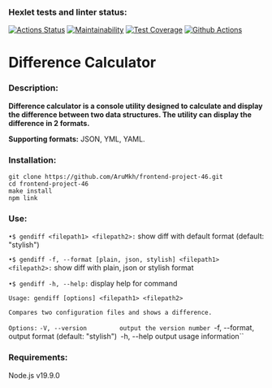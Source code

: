 ### Hexlet tests and linter status:
[![Actions Status](https://github.com/AruMkh/frontend-project-46/workflows/hexlet-check/badge.svg)](https://github.com/AruMkh/frontend-project-46/actions)
[![Maintainability](https://api.codeclimate.com/v1/badges/41f42f0bf1b2e63d4c0c/maintainability)](https://codeclimate.com/github/AruMkh/frontend-project-46/maintainability)
[![Test Coverage](https://api.codeclimate.com/v1/badges/41f42f0bf1b2e63d4c0c/test_coverage)](https://codeclimate.com/github/AruMkh/frontend-project-46/test_coverage)
[![Github Actions](https://github.com/AruMkh/frontend-project-46/actions/workflows/steps.yml/badge.svg)]()

# Difference Calculator
### Description:

**Difference calculator is a console utility designed to calculate and display the difference between two data structures. The utility can display the difference in 2 formats.**

**Supporting formats:** JSON, YML, YAML.

### Installation:
    git clone https://github.com/AruMkh/frontend-project-46.git
    cd frontend-project-46
    make install
    npm link

### Use:
``•$ gendiff <filepath1> <filepath2>:`` show diff with default format (default: "stylish")

``•$ gendiff -f, --format [plain, json, stylish] <filepath1> <filepath2>:`` show diff with plain, json or stylish format

``•$ gendiff -h, --help:`` display help for command

``Usage: gendiff [options] <filepath1> <filepath2>``

``Compares two configuration files and shows a difference.``
   
``Options:``
``-V, --version         output the version number
``-f, --format, <type>  output format (default: "stylish")``
``-h, --help            output usage information``

### Requirements:
Node.js v19.9.0
